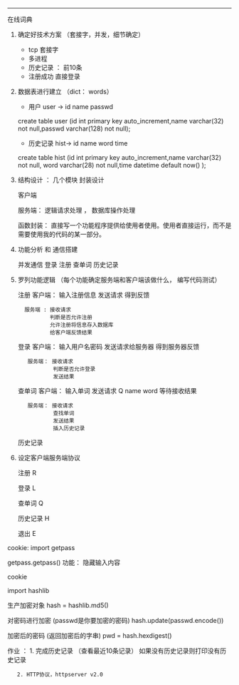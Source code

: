 

******************************************

在线词典

1. 确定好技术方案 （套接字，并发，细节确定）

   * tcp 套接字
   * 多进程
   * 历史记录 ： 前10条
   * 注册成功 直接登录

2. 数据表进行建立 （dict： words）

   * 用户  user -> id  name  passwd

   create table user (id int primary key auto_increment,name varchar(32) not null,passwd varchar(128) not null);


   * 历史记录 hist-> id name  word  time

   create table hist (id int primary key auto_increment,name varchar(32) not null, word varchar(28) not null,time datetime default now() );


3. 结构设计 ： 几个模块 封装设计

   客户端

   服务端： 逻辑请求处理  ，  数据库操作处理

   函数封装： 直接写一个功能程序提供给使用者使用。使用者直接运行，而不是需要使用我的代码的某一部分。


4. 功能分析 和 通信搭建

   并发通信
   登录
   注册
   查单词
   历史记录


5. 罗列功能逻辑 （每个功能确定服务端和客户端该做什么，
编写代码测试）

    注册  客户端： 输入注册信息
                 发送请求
                 得到反馈

         服务端 : 接收请求
                 判断是否允许注册
                 允许注册将信息存入数据库
                 给客户端反馈结果

    登录  客户端： 输入用户名密码
                 发送请求给服务器
                 得到服务器反馈

          服务端： 接收请求
                  判断是否允许登录
                  发送结果

    查单词 客户端： 输入单词
                  发送请求 Q name word
                  等待接收结果

          服务端： 接收请求
                  查找单词
                  发送结果
                  插入历史记录


    历史记录


6. 设定客户端服务端协议

   注册   R

   登录   L

   查单词  Q

   历史记录  H

   退出  E





cookie:
   import getpass

   getpass.getpass()
   功能： 隐藏输入内容

cookie

   import hashlib

   生产加密对象
   hash = hashlib.md5()

   对密码进行加密 (passwd是你要加密的密码)
   hash.update(passwd.encode())

   加密后的密码 (返回加密后的字串)
   pwd = hash.hexdigest()


作业 ： 1. 完成历史记录 （查看最近10条记录）
          如果没有历史记录则打印没有历史记录

       2. HTTP协议，httpserver v2.0 




